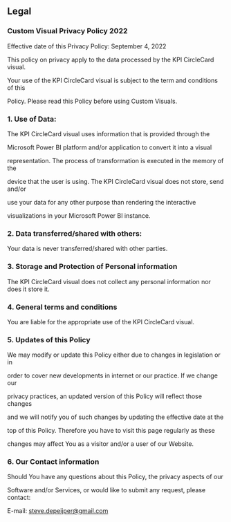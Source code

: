 ## **Legal**

### **Custom Visual Privacy Policy 2022**

Effective date of this Privacy Policy: September 4, 2022

This policy on privacy apply to the data processed by the KPI CircleCard visual.

Your use of the KPI CircleCard visual is subject to the term and conditions of this

Policy. Please read this Policy before using Custom Visuals. 

### 1.  Use of Data:

The KPI CircleCard visual uses information that is provided through the

Microsoft Power BI platform and/or application to convert it into a visual

representation. The process of transformation is executed in the memory of the

device that the user is using. The KPI CircleCard visual does not store, send and/or

use your data for any other purpose than rendering the interactive

visualizations in your Microsoft Power BI instance.

### 2.  Data transferred/shared with others:

Your data is never transferred/shared with other parties.

### 3.  Storage and Protection of Personal information

The KPI CircleCard visual does not collect any personal information nor does it store it.

### 4.  General terms and conditions

You are liable for the appropriate use of the KPI CircleCard visual.

### 5.  Updates of this Policy

We may modify or update this Policy either due to changes in legislation or in

order to cover new developments in internet or our practice. If we change our

privacy practices, an updated version of this Policy will reflect those changes

and we will notify you of such changes by updating the effective date at the

top of this Policy. Therefore you have to visit this page regularly as these

changes may affect You as a visitor and/or a user of our Website.

### 6.  Our Contact information

Should You have any questions about this Policy, the privacy aspects of our

Software and/or Services, or would like to submit any request, please contact:

E-mail: steve.depeijper@gmail.com
